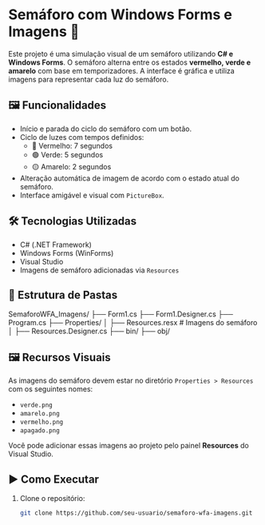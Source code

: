 # Semáforo com Windows Forms e Imagens 🚦

Este projeto é uma simulação visual de um semáforo utilizando **C# e Windows Forms**. O semáforo alterna entre os estados **vermelho, verde e amarelo** com base em temporizadores. A interface é gráfica e utiliza imagens para representar cada luz do semáforo.

## 🖼️ Funcionalidades

- Início e parada do ciclo do semáforo com um botão.
- Ciclo de luzes com tempos definidos:
  - 🔴 Vermelho: 7 segundos
  - 🟢 Verde: 5 segundos
  - 🟡 Amarelo: 2 segundos
- Alteração automática de imagem de acordo com o estado atual do semáforo.
- Interface amigável e visual com `PictureBox`.

## 🛠️ Tecnologias Utilizadas

- C# (.NET Framework)
- Windows Forms (WinForms)
- Visual Studio
- Imagens de semáforo adicionadas via `Resources`

## 📁 Estrutura de Pastas

SemaforoWFA_Imagens/
├── Form1.cs
├── Form1.Designer.cs
├── Program.cs
├── Properties/
│ ├── Resources.resx # Imagens do semáforo
│ ├── Resources.Designer.cs
├── bin/
├── obj/


## 🖼️ Recursos Visuais

As imagens do semáforo devem estar no diretório `Properties > Resources` com os seguintes nomes:

- `verde.png`
- `amarelo.png`
- `vermelho.png`
- `apagado.png`

Você pode adicionar essas imagens ao projeto pelo painel **Resources** do Visual Studio.

## ▶️ Como Executar

1. Clone o repositório:
   ```bash
   git clone https://github.com/seu-usuario/semaforo-wfa-imagens.git
